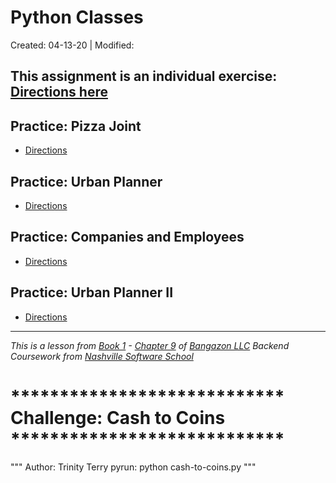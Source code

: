 # Python Classes

Created: 04-13-20 | Modified:

This assignment is an individual exercise: [Directions here](https://github.com/TrinityTerry/py-classes/blob/master/directions.md)
---

## Practice: Pizza Joint
<!-- - [Code]() -->
- [Directions](https://github.com/TrinityTerry/py-classes/blob/master/directions.md#practice-pizza-joint)

## Practice: Urban Planner
<!-- - [Code]() -->
- [Directions](https://github.com/TrinityTerry/py-classes/blob/master/directions.md#practice-urban-planner)

## Practice: Companies and Employees
<!-- - [Code]() -->
- [Directions](https://github.com/TrinityTerry/py-classes/blob/master/directions.md#practice-companies-and-employees)

## Practice: Urban Planner II
<!-- - [Code]() -->
- [Directions](https://github.com/TrinityTerry/py-classes/blob/master/directions.md#practice-urban-planner-ii)

---
_This is a lesson from [Book 1](https://github.com/nashville-software-school/bangazon-llc/tree/master/book-1-orientation) - [Chapter 9](https://github.com/nashville-software-school/bangazon-llc/blob/master/book-1-orientation/chapters/CLASSES_INTRO.md) of [Bangazon LLC](https://github.com/nashville-software-school/bangazon-llc) Backend Coursework from [Nashville Software School](https://github.com/nashville-software-school)_


# **************************** Challenge: Cash to Coins ****************************
"""
Author: Trinity Terry
pyrun: python cash-to-coins.py
"""